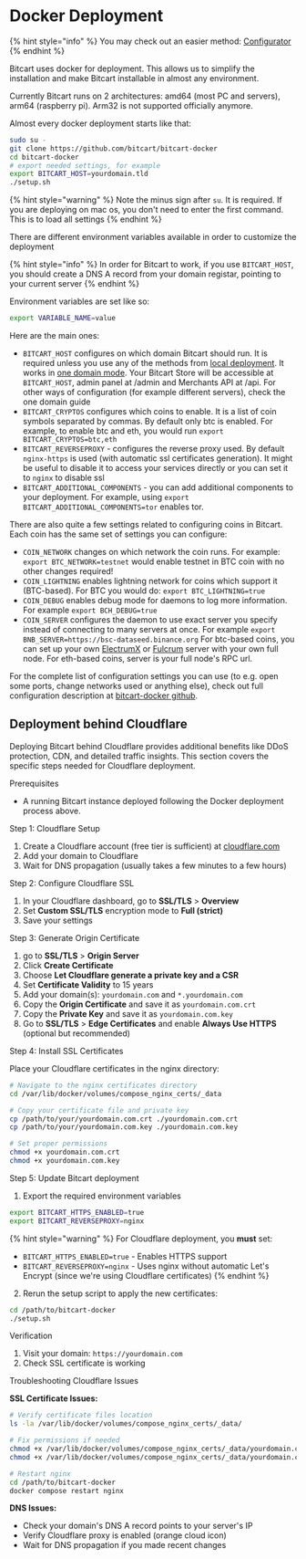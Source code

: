 # Docker Deployment

{% hint style="info" %}
You may check out an easier method: [Configurator](configurator.md)
{% endhint %}

Bitcart uses docker for deployment. This allows us to simplify the installation and make Bitcart installable in almost any environment.

Currently Bitcart runs on 2 architectures: amd64 (most PC and servers), arm64 (raspberry pi). Arm32 is not supported officially anymore.

Almost every docker deployment starts like that:

```bash
sudo su -
git clone https://github.com/bitcart/bitcart-docker
cd bitcart-docker
# export needed settings, for example
export BITCART_HOST=yourdomain.tld
./setup.sh
```

{% hint style="warning" %}
Note the minus sign after `su`. It is required. If you are deploying on mac os, you don't need to enter the first command. This is to load all settings
{% endhint %}

There are different environment variables available in order to customize the deployment

{% hint style="info" %}
In order for Bitcart to work, if you use `BITCART_HOST`, you should create a DNS A record from your domain registar, pointing to your current server
{% endhint %}

Environment variables are set like so:

```bash
export VARIABLE_NAME=value
```

Here are the main ones:

* `BITCART_HOST` configures on which domain Bitcart should run. It is required unless you use any of the methods from [local deployment](local.md). It works in [one domain mode](../guides/one-domain-mode.md). Your Bitcart Store will be accessible at `BITCART_HOST`, admin panel at /admin and Merchants API at /api. For other ways of configuration (for example different servers), check the one domain guide
* `BITCART_CRYPTOS` configures which coins to enable. It is a list of coin symbols separated by commas. By default only btc is enabled. For example, to enable btc and eth, you would run `export BITCART_CRYPTOS=btc,eth`
* `BITCART_REVERSEPROXY` - configures the reverse proxy used. By default `nginx-https` is used (with automatic ssl certificates generation). It might be useful to disable it to access your services directly or you can set it to `nginx` to disable ssl
* `BITCART_ADDITIONAL_COMPONENTS` - you can add additional components to your deployment. For example, using `export BITCART_ADDITIONAL_COMPONENTS=tor` enables tor.

There are also quite a few settings related to configuring coins in Bitcart. Each coin has the same set of settings you can configure:

* `COIN_NETWORK` changes on which network the coin runs. For example: `export BTC_NETWORK=testnet` would enable testnet in BTC coin with no other changes required!
* `COIN_LIGHTNING` enables lightning network for coins which support it (BTC-based). For BTC you would do: `export BTC_LIGHTNING=true`
* `COIN_DEBUG` enables debug mode for daemons to log more information. For example `export BCH_DEBUG=true`
* `COIN_SERVER` configures the daemon to use exact server you specify instead of connecting to many servers at once. For example `export BNB_SERVER=https://bsc-dataseed.binance.org` For btc-based coins, you can set up your own [ElectrumX](https://github.com/spesmilo/electrumx) or [Fulcrum](https://github.com/cculianu/Fulcrum) server with your own full node. For eth-based coins, server is your full node's RPC url.

For the complete list of configuration settings you can use (to e.g. open some ports, change networks used or anything else), check out full configuration description at [bitcart-docker github](https://github.com/bitcart/bitcart-docker/blob/master/README.md#configuration).

## Deployment behind Cloudflare

Deploying Bitcart behind Cloudflare provides additional benefits like DDoS protection, CDN, and detailed traffic insights. This section covers the specific steps needed for Cloudflare deployment.

Prerequisites

- A running Bitcart instance deployed following the Docker deployment process above.

Step 1: Cloudflare Setup

1. Create a Cloudflare account (free tier is sufficient) at [cloudflare.com](https://cloudflare.com)
2. Add your domain to Cloudflare
3. Wait for DNS propagation (usually takes a few minutes to a few hours)

Step 2: Configure Cloudflare SSL

1. In your Cloudflare dashboard, go to **SSL/TLS** > **Overview**
2. Set **Custom SSL/TLS** encryption mode to **Full (strict)**
3. Save your settings

Step 3: Generate Origin Certificate

1. go to **SSL/TLS** > **Origin Server**
2. Click **Create Certificate**
3. Choose **Let Cloudflare generate a private key and a CSR**
4. Set **Certificate Validity** to 15 years
5. Add your domain(s): `yourdomain.com` and `*.yourdomain.com`
6. Copy the **Origin Certificate** and save it as `yourdomain.com.crt`
7. Copy the **Private Key** and save it as `yourdomain.com.key`
8. Go to **SSL/TLS** > **Edge Certificates** and enable **Always Use HTTPS** (optional but recommended)

Step 4: Install SSL Certificates

Place your Cloudflare certificates in the nginx directory:

```bash
# Navigate to the nginx certificates directory
cd /var/lib/docker/volumes/compose_nginx_certs/_data

# Copy your certificate file and private key
cp /path/to/your/yourdomain.com.crt ./yourdomain.com.crt
cp /path/to/your/yourdomain.com.key ./yourdomain.com.key

# Set proper permissions
chmod +x yourdomain.com.crt
chmod +x yourdomain.com.key
```

Step 5: Update Bitcart deployment

1. Export the required environment variables

```bash
export BITCART_HTTPS_ENABLED=true
export BITCART_REVERSEPROXY=nginx
```

{% hint style="warning" %}
For Cloudflare deployment, you **must** set:
- `BITCART_HTTPS_ENABLED=true` - Enables HTTPS support
- `BITCART_REVERSEPROXY=nginx` - Uses nginx without automatic Let's Encrypt (since we're using Cloudflare certificates)
{% endhint %}

2. Rerun the setup script to apply the new certificates:

```bash
cd /path/to/bitcart-docker
./setup.sh
```

Verification

1. Visit your domain: `https://yourdomain.com`
2. Check SSL certificate is working

Troubleshooting Cloudflare Issues

**SSL Certificate Issues:**
```bash
# Verify certificate files location
ls -la /var/lib/docker/volumes/compose_nginx_certs/_data/

# Fix permissions if needed
chmod +x /var/lib/docker/volumes/compose_nginx_certs/_data/yourdomain.com.crt
chmod +x /var/lib/docker/volumes/compose_nginx_certs/_data/yourdomain.com.key

# Restart nginx
cd /path/to/bitcart-docker
docker compose restart nginx
```

**DNS Issues:**
- Check your domain's DNS A record points to your server's IP
- Verify Cloudflare proxy is enabled (orange cloud icon)
- Wait for DNS propagation if you made recent changes
